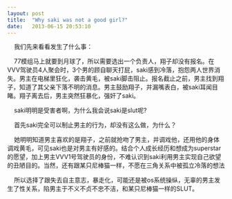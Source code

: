 ```yaml
---
layout: post
title:  "Why saki was not a good girl?"
date:   2013-06-15 20:53:10
---
```

<p>&nbsp;&nbsp;&nbsp;&nbsp;我们先来看看发生了什么事：</p>
<p>&nbsp;&nbsp;&nbsp;&nbsp;77模组马上就要到月球了，所以需要选出一个负责人，翔子却没有报名。在VVV驾驶员4人聚会时，3个男的顾自聊天打屁，saki感到冷落，抱怨两人世界消失。男主在电梯里狂化，袭击黄毛，被saki脚击阻止。报名截止之前，男主找到翔子，知道了其父亲下落不明的消息。男主鼓励翔子，并漏嘴表白，被saki耳闻目睹。翔子离去后，男主突然狂暴化，强奸了saki。</p>
<p>&nbsp;&nbsp;&nbsp;&nbsp;saki明明是受害者啊，为什么我会说saki是slut呢?</p>
<p>&nbsp;&nbsp;&nbsp;&nbsp;首先saki完全可以制止男主的行为，却没有这么做，为什么？</p>
<p>&nbsp;&nbsp;&nbsp;&nbsp;她明明知道男主喜欢的是翔子，之前就抢吻了男主，并调戏他，还用他的身体调戏黄毛，可见saki也是对男主有好感的。结合个人成长经历和想成为superstar的愿望，加上男主VVV1号驾驶员的身份，不难认识到saki利用男主实现自己欲望的丑陋目的。当然，还有跟某只尼棒猫一样，不愿在三角关系中被孤立冷落的想法</p>
<p>&nbsp;&nbsp;&nbsp;&nbsp;所以选择了跟失去自主意志，暴走化，可能还是被os系统操纵，无辜的男主发生了性关系，陷男主于不义不贞不忠不洁，和某只尼棒猫一样的SLUT。</p>